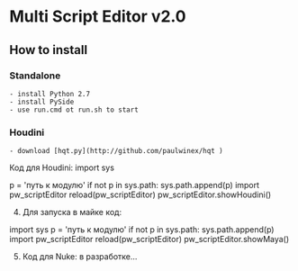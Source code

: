 # Multi Script Editor v2.0

## How to install

### Standalone
    
    - install Python 2.7
    - install PySide
    - use run.cmd ot run.sh to start

### Houdini
    
    - download [hqt.py](http://github.com/paulwinex/hqt )
Код для Houdini:
import sys

p = 'путь к модулю'
if not p in sys.path:
    sys.path.append(p)
import pw_scriptEditor
reload(pw_scriptEditor)
pw_scriptEditor.showHoudini()

4. Для запуска в майке код:

import sys
p = 'путь к модулю'
if not p in sys.path:
    sys.path.append(p)
import pw_scriptEditor
reload(pw_scriptEditor)
pw_scriptEditor.showMaya()

5. Код для Nuke:
в разработке...